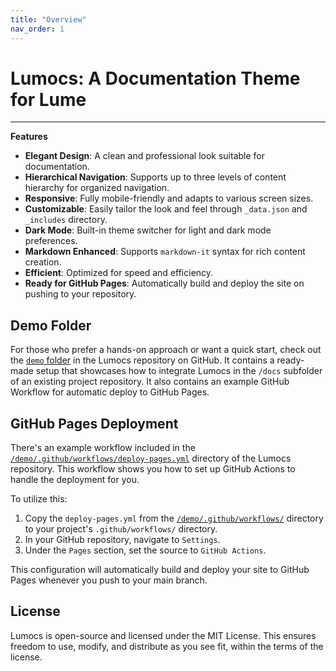 ```yaml
---
title: "Overview"
nav_order: 1
---
```


# Lumocs: A Documentation Theme for Lume

---

**Features**

- **Elegant Design**: A clean and professional look suitable for documentation.
- **Hierarchical Navigation**: Supports up to three levels of content hierarchy
  for organized navigation.
- **Responsive**: Fully mobile-friendly and adapts to various screen sizes.
- **Customizable**: Easily tailor the look and feel through `_data.json` and
  `_includes` directory.
- **Dark Mode**: Built-in theme switcher for light and dark mode preferences.
- **Markdown Enhanced**: Supports `markdown-it` syntax for rich content
  creation.
- **Efficient**: Optimized for speed and efficiency.
- **Ready for GitHub Pages**: Automatically build and deploy the site on pushing
  to your repository.

## Demo Folder

For those who prefer a hands-on approach or want a quick start, check out the
[`demo` folder](https://github.com/hexagon/lumocs/tree/main/demo-repository) in
the Lumocs repository on GitHub. It contains a ready-made setup that showcases
how to integrate Lumocs in the `/docs` subfolder of an existing project
repository. It also contains an example GitHub Workflow for automatic deploy to
GitHub Pages.

## GitHub Pages Deployment

There's an example workflow included in the
[`/demo/.github/workflows/deploy-pages.yml`](https://github.com/hexagon/lumocs/blob/main/demo/.github/workflows/deploy-pages.yml)
directory of the Lumocs repository. This workflow shows you how to set up GitHub
Actions to handle the deployment for you.

To utilize this:

1. Copy the `deploy-pages.yml` from the
   [`/demo/.github/workflows/`](https://github.com/hexagon/lumocs/tree/main/demo/.github/workflows)
   directory to your project's `.github/workflows/` directory.
2. In your GitHub repository, navigate to `Settings`.
3. Under the `Pages` section, set the source to `GitHub Actions`.

This configuration will automatically build and deploy your site to GitHub Pages
whenever you push to your main branch.

## License

Lumocs is open-source and licensed under the MIT License. This ensures freedom
to use, modify, and distribute as you see fit, within the terms of the license.
